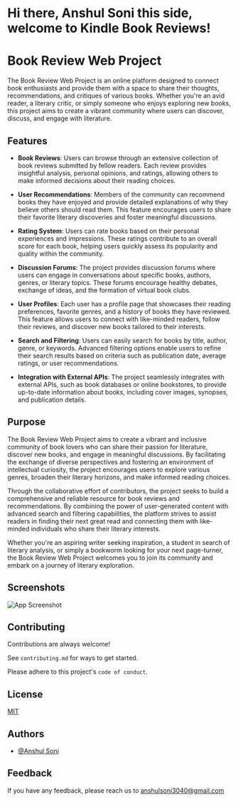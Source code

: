 
# Hi there, Anshul Soni this side, welcome to Kindle Book Reviews!

# Book Review Web Project

The Book Review Web Project is an online platform designed to connect book enthusiasts and provide them with a space to share their thoughts, recommendations, and critiques of various books. Whether you're an avid reader, a literary critic, or simply someone who enjoys exploring new books, this project aims to create a vibrant community where users can discover, discuss, and engage with literature.

## Features

- **Book Reviews**: Users can browse through an extensive collection of book reviews submitted by fellow readers. Each review provides insightful analysis, personal opinions, and ratings, allowing others to make informed decisions about their reading choices.

- **User Recommendations**: Members of the community can recommend books they have enjoyed and provide detailed explanations of why they believe others should read them. This feature encourages users to share their favorite literary discoveries and foster meaningful discussions.

- **Rating System**: Users can rate books based on their personal experiences and impressions. These ratings contribute to an overall score for each book, helping users quickly assess its popularity and quality within the community.

- **Discussion Forums**: The project provides discussion forums where users can engage in conversations about specific books, authors, genres, or literary topics. These forums encourage healthy debates, exchange of ideas, and the formation of virtual book clubs.

- **User Profiles**: Each user has a profile page that showcases their reading preferences, favorite genres, and a history of books they have reviewed. This feature allows users to connect with like-minded readers, follow their reviews, and discover new books tailored to their interests.

- **Search and Filtering**: Users can easily search for books by title, author, genre, or keywords. Advanced filtering options enable users to refine their search results based on criteria such as publication date, average ratings, or user recommendations.

- **Integration with External APIs**: The project seamlessly integrates with external APIs, such as book databases or online bookstores, to provide up-to-date information about books, including cover images, synopses, and publication details.

## Purpose

The Book Review Web Project aims to create a vibrant and inclusive community of book lovers who can share their passion for literature, discover new books, and engage in meaningful discussions. By facilitating the exchange of diverse perspectives and fostering an environment of intellectual curiosity, the project encourages users to explore various genres, broaden their literary horizons, and make informed reading choices.

Through the collaborative effort of contributors, the project seeks to build a comprehensive and reliable resource for book reviews and recommendations. By combining the power of user-generated content with advanced search and filtering capabilities, the platform strives to assist readers in finding their next great read and connecting them with like-minded individuals who share their literary interests.

Whether you're an aspiring writer seeking inspiration, a student in search of literary analysis, or simply a bookworm looking for your next page-turner, the Book Review Web Project welcomes you to join its community and embark on a journey of literary exploration.


## Screenshots

![App Screenshot](https://user-images.githubusercontent.com/74638335/182836913-72be9327-8c2f-406a-b3b2-5e75c6f5ddef.png)


## Contributing

Contributions are always welcome!

See `contributing.md` for ways to get started.

Please adhere to this project's `code of conduct`.


## License

[MIT](https://choosealicense.com/licenses/mit/)


## Authors

- [@Anshul Soni](https://www.github.com/anshulsoni4)


## Feedback

If you have any feedback, please reach us to anshulsoni3040@gmail.com

